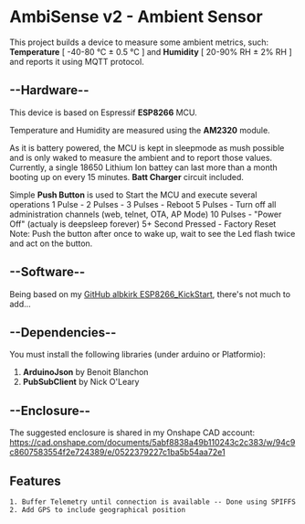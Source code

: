 # **AmbiSense v2**  -  Ambient Sensor

This project builds a device to measure some ambient metrics, such: **Temperature** [ -40-80 °C ± 0.5 °C ] and **Humidity** [ 20-90% RH ± 2% RH ] and reports it using MQTT protocol.

##
## --Hardware--
This device is based on Espressif **ESP8266** MCU.

Temperature and Humidity are measured using the **AM2320** module.


As it is battery powered, the MCU is kept in sleepmode as mush possible and is only waked to measure the ambient and to report those values. Currently, a single 18650 Lithium Ion battey can last more than a month booting up on every 15 minutes. **Batt Charger** circuit included.

Simple **Push Button** is used to Start the MCU and execute several operations
1 Pulse   - <none>
2 Pulses  - <none>
3 Pulses  - Reboot
5 Pulses  - Turn off all administration channels (web, telnet, OTA, AP Mode)
10 Pulses - "Power Off" (actualy is deepsleep forever)
5+ Second Pressed - Factory Reset
Note: Push the button after once to wake up, wait to see the Led flash twice and act on the button.



##
## --Software--
Being based on my [GitHub albkirk ESP8266_KickStart](https://github.com/albkirk/ESP8266_KickStart), there's not much to add...

## --Dependencies--
You must install the following libraries (under arduino or Platformio):

 1. **ArduinoJson** by Benoit Blanchon 
 2. **PubSubClient** by Nick O'Leary 


## --Enclosure--
The suggested enclosure is shared in my Onshape CAD account: 
https://cad.onshape.com/documents/5abf8838a49b110243c2c383/w/94c9c8607583554f2e724389/e/0522379227c1ba5b54aa72e1


## Features
	1. Buffer Telemetry until connection is available -- Done using SPIFFS
	2. Add GPS to include geographical position
